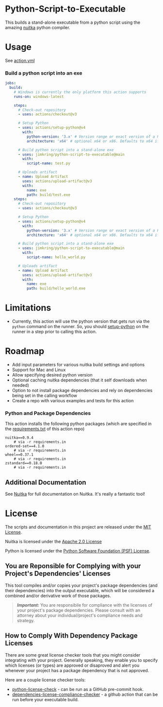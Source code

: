 # Python-Script-to-Executable

This builds a stand-alone executable from a python script using the amazing [nuitka](https://github.com/Nuitka/Nuitka) python compiler.

# Usage

See [action.yml](action.yml)

### Build a python script into an exe

```yaml
jobs:
  build:
    # Windows is currently the only platform this action supports
    runs-on: windows-latest

    steps:
      # Check-out repository
      - uses: actions/checkout@v3

      # Setup Python
      - uses: actions/setup-python@v4
        with:
          python-version: '3.x' # Version range or exact version of a Python version to use, using SemVer's version range syntax
          architecture: 'x64' # optional x64 or x86. Defaults to x64 if not specified

      # Build python script into a stand-alone exe
      - uses: jimkring/python-script-to-executable@main
        with:
          script-name: test.py

      # Uploads artifact
      - name: Upload Artifact
        uses: actions/upload-artifact@v3
        with:
          name: exe
          path: build/test.exe
    steps:
      # Check-out repository
      - uses: actions/checkout@v3

      # Setup Python
      - uses: actions/setup-python@v4
        with:
          python-version: '3.x' # Version range or exact version of a Python version to use, using SemVer's version range syntax
          architecture: 'x64' # optional x64 or x86. Defaults to x64 if not specified

      # Build python script into a stand-alone exe
      - uses: jimkring/python-script-to-executable@main
        with:
          script-name: hello_world.py

      # Uploads artifact
      - name: Upload Artifact
        uses: actions/upload-artifact@v3
        with:
          name: exe
          path: build/hello_world.exe
```

# Limitations

- Currently, this action will use the python version that gets run via the `python` command on the runner. So, you should [setup-python](https://github.com/actions/setup-python) on the runner in a step prior to calling this action.

# Roadmap

- Add input parameters for various nuitka build settings and options
- Support for Mac and Linux
- Allow specifying desired python version
- Optional caching nuitka dependencies (that it self downloads when needed)
- Option to not install package dependencies and rely on dependencies being set in the calling workflow
- Create a repo with various examples and tests for this action

### Python and Package Dependencies

This action installs the following python packages (which are specified in the [requirements.txt](requirements.txt) of this action repo)

```
nuitka==0.9.4
    # via -r requirements.in
ordered-set==4.1.0
    # via -r requirements.in
wheel==0.37.1
    # via -r requirements.in
zstandard==0.18.0
    # via -r requirements.in
```

## Additional Documentation

See [Nuitka](https://github.com/Nuitka/Nuitka) for full documentation on Nuitka. It's really a fantastic tool!


# License

The scripts and documentation in this project are released under the [MIT License](LICENSE).

Nuitka is licensed under the [Apache 2.0 License](https://github.com/Nuitka/Nuitka/blob/develop/LICENSE.txt)

Python is licensed under the [Python Software Foundation (PSF) License](https://github.com/python/cpython/blob/main/LICENSE).

## You are Reponsible for Complying with your Project's Dependencies' Licenses 

This tool compiles and/or copies your project's package dependencies (and their dependencies) into the output executable, which will be considered a combined and/or derivative work of those packages.

> **_Important:_** You are responsibile for compliance with the licenses of your project's package dependencies. Please consult with an attorney about your individual/project's compliance needs and strategy.

## How to Comply With Dependency Package Licenses

There are some great license checker tools that you might consider integrating with your project. Generally speaking, they enable you to specify which licenses (or types) are approved or disaproved and alert you whenever your project has a package dependency that is not approved.

Here are a couple license checker tools:

- [python-license-check](https://github.com/dhatim/python-license-check) - can be run as a GitHub pre-commit hook.
- [dependencies-license-compliance-checker](https://github.com/marketplace/actions/dependencies-license-compliance-checker) - a github action that can be run before your executable build.

